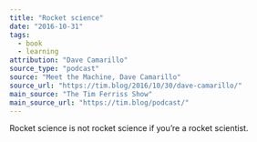 ```yaml
---
title: "Rocket science"
date: "2016-10-31"
tags:
  - book
  - learning
attribution: "Dave Camarillo"
source_type: "podcast"
source: "Meet the Machine, Dave Camarillo"
source_url: "https://tim.blog/2016/10/30/dave-camarillo/"
main_source: "The Tim Ferriss Show"
main_source_url: "https://tim.blog/podcast/"
---
```


Rocket science is not rocket science if you’re a rocket scientist.
